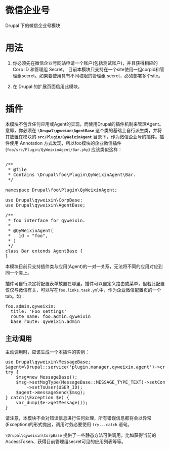 # 微信企业号
Drupal 下的微信企业号模块

用法
====
1. 你必须先在微信企业号网站申请一个账户(包括测试账户)，并且获得相应的 Corp ID 和管理组 Secret。
   目前本模块只支持在一个site使用一组corpid和管理组secret。如果要使用具有不同权限的管理组 secret，必须部署多个site。

2. 在 Drupal 的扩展页面启用此模块。

插件
====
本模块不包含任何应用或Agent的实现，而使用Drupal的插件机制来管理Agent。意即，你必须在 **`\Drupal\qyweixn\AgentBase`** 这个类的基础上自行派生类，并将其放置在模块的 **`src/Plugin/QyWeixinAgent`** 目录下，作为微信企业号的插件。插件使用 Annotation 方式发现，所以foo模块的企业微信插件 (`foo/src/Plugin/QyWeixinAgent/Bar.php`) 应该类似这样：

<pre>

/**
 * @file
 * Contains \Drupal\foo\Plugin\QyWeixinAgent\Bar.
 */

namespace Drupal\foo\Plugin\QyWeixinAgent;

use Drupal\qyweixin\CorpBase;
use Drupal\qyweixin\AgentBase;

/**
 * foo interface for qyweixin.
 *
 * @QyWeixinAgent(
 *   id = "foo",
 * )
 */
class Bar extends AgentBase {
}
</pre>
本模块目前只支持插件类与应用(Agent)的一对一关系，无法将不同的应用对应到同一个类上。

插件可自行决定将配置表单放置在哪里。插件可以自定义路由或菜单，但若此配置仅仅与微信有关，可以写在`foo.links.task.yml`中，作为企业微信配置页的一个tab。如：
<pre>
foo.admin.qyweixin:
  title: 'Foo settings'
  route_name: foo.admin.qyweixin
  base_route: qyweixin.admin
</pre>

主动调用
--------
主动调用时，应该生成一个本插件的实例：

<pre>
use Drupal\qyweixin\MessageBase;
$agent=\Drupal::service('plugin.manager.qyweixin.agent')->createInstance('foo');
try {
	$msg=new MessageBase();
	$msg->setMsgType(MessageBase::MESSAGE_TYPE_TEXT)->setContent('Hello World')
	    ->setToUser(USER_ID);
	$agent->messageSend($msg);
} catch(\Exception $e) {
	var_dump($e->getMessage());
}
</pre>

请注意，本模块不会对错误信息进行任何处理，所有错误信息都将会以异常(Exception)的形式抛出，调用时务必要使用 `try...catch` 语句。

`\Drupal\qyweixin\CorpBase` 提供了一些静态方法可供调用，比如获得当前的 AccessToken、获得目前管理组secret可见的应用列表等等。

